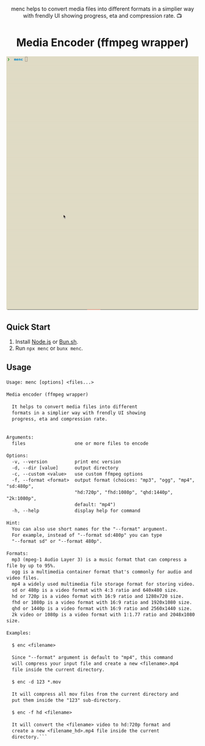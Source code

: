 <p align="center">
menc helps to convert media files into different formats in a simplier way with frendly UI showing progress, eta and compression rate. 📺
</p>

<h1 align="center">
Media Encoder (ffmpeg wrapper)
</h1>

<img src="./screen.gif" width="600"></img>

## Quick Start

1. Install [Node.js](https://nodejs.org/en/download/package-manager) or [Bun.sh](https://bun.sh/docs/installation).
2. Run `npx menc` or `bunx menc`.

## Usage

```
Usage: menc [options] <files...>

Media encoder (ffmpeg wrapper)

  It helps to convert media files into different
  formats in a simplier way with frendly UI showing
  progress, eta and compression rate.


Arguments:
  files                  one or more files to encode

Options:
  -v, --version          print enc version
  -d, --dir [value]      output directory
  -c, --custom <value>   use custom ffmpeg options
  -f, --format <format>  output format (choices: "mp3", "ogg", "mp4", "sd:480p",
                         "hd:720p", "fhd:1080p", "qhd:1440p", "2k:1080p", 
                         default: "mp4")
  -h, --help             display help for command

Hint:
  You can also use short names for the "--format" argument.
  For example, instead of "--format sd:480p" you can type
  "--format sd" or "--format 480p".

Formats:
  mp3 (mpeg-1 Audio Layer 3) is a music format that can compress a file by up to 95%.
  ogg is a multimedia container format that's commonly for audio and video files.
  mp4 a widely used multimedia file storage format for storing video.
  sd or 480p is a video format with 4:3 ratio and 640x480 size.
  hd or 720p is a video format with 16:9 ratio and 1280x720 size.
  fhd or 1080p is a video format with 16:9 ratio and 1920x1080 size.
  qhd or 1440p is a video format with 16:9 ratio and 2560x1440 size.
  2k video or 1080p is a video format with 1:1.77 ratio and 2048x1080 size.

Examples:

  $ enc <filename>

  Since "--format" argument is default to "mp4", this command
  will compress your input file and create a new <filename>.mp4
  file inside the current directory.

  $ enc -d 123 *.mov

  It will compress all mov files from the current directory and
  put them inside the "123" sub-directory.

  $ enc -f hd <filename>

  It will convert the <filename> video to hd:720p format and
  create a new <filename_hd>.mp4 file inside the current
  directory.```
